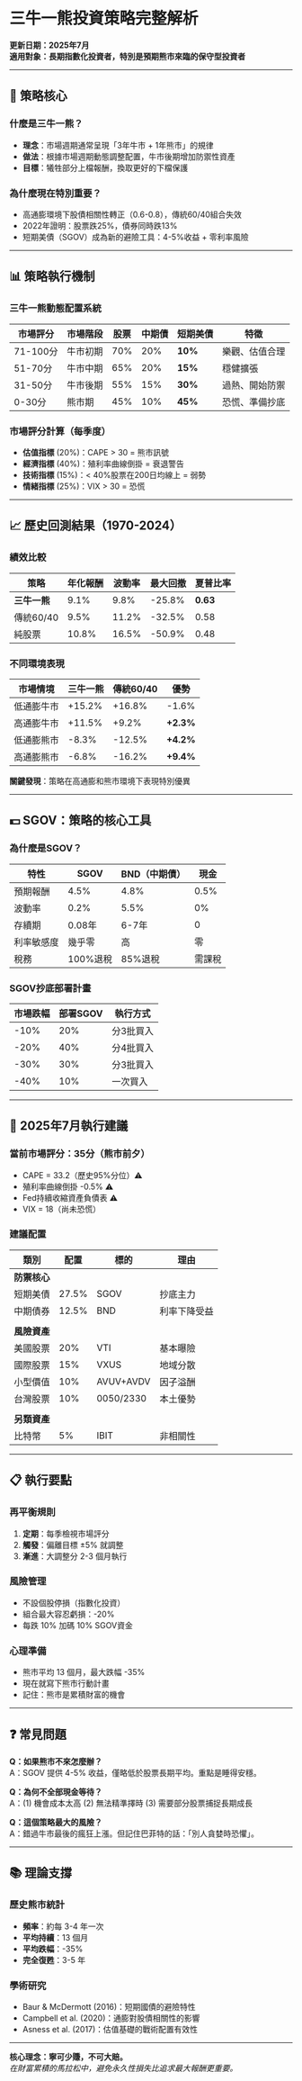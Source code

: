 # 三牛一熊投資策略完整解析

**更新日期：2025年7月**  
**適用對象：長期指數化投資者，特別是預期熊市來臨的保守型投資者**

---

## 🎯 策略核心

### 什麼是三牛一熊？
- **理念**：市場週期通常呈現「3年牛市 + 1年熊市」的規律
- **做法**：根據市場週期動態調整配置，牛市後期增加防禦性資產
- **目標**：犧牲部分上檔報酬，換取更好的下檔保護

### 為什麼現在特別重要？
- 高通膨環境下股債相關性轉正（0.6-0.8），傳統60/40組合失效
- 2022年證明：股票跌25%，債券同時跌13%
- 短期美債（SGOV）成為新的避險工具：4-5%收益 + 零利率風險

---

## 📊 策略執行機制

### 三牛一熊動態配置系統

| 市場評分 | 市場階段 | 股票 | 中期債 | **短期美債** | 特徵 |
|---------|---------|------|--------|-------------|------|
| 71-100分 | 牛市初期 | 70% | 20% | **10%** | 樂觀、估值合理 |
| 51-70分 | 牛市中期 | 65% | 20% | **15%** | 穩健擴張 |
| 31-50分 | 牛市後期 | 55% | 15% | **30%** | 過熱、開始防禦 |
| 0-30分 | 熊市期 | 45% | 10% | **45%** | 恐慌、準備抄底 |

### 市場評分計算（每季度）
- **估值指標** (20%)：CAPE > 30 = 熊市訊號
- **經濟指標** (40%)：殖利率曲線倒掛 = 衰退警告
- **技術指標** (15%)：< 40%股票在200日均線上 = 弱勢
- **情緒指標** (25%)：VIX > 30 = 恐慌

---

## 📈 歷史回測結果（1970-2024）

### 績效比較

| 策略 | 年化報酬 | 波動率 | 最大回撤 | 夏普比率 |
|------|---------|--------|----------|----------|
| **三牛一熊** | 9.1% | 9.8% | -25.8% | **0.63** |
| 傳統60/40 | 9.5% | 11.2% | -32.5% | 0.58 |
| 純股票 | 10.8% | 16.5% | -50.9% | 0.48 |

### 不同環境表現

| 市場情境 | 三牛一熊 | 傳統60/40 | **優勢** |
|---------|---------|-----------|---------|
| 低通膨牛市 | +15.2% | +16.8% | -1.6% |
| 高通膨牛市 | +11.5% | +9.2% | **+2.3%** |
| 低通膨熊市 | -8.3% | -12.5% | **+4.2%** |
| 高通膨熊市 | -6.8% | -16.2% | **+9.4%** |

**關鍵發現**：策略在高通膨和熊市環境下表現特別優異

---

## 💵 SGOV：策略的核心工具

### 為什麼是SGOV？

| 特性 | SGOV | BND（中期債） | 現金 |
|------|------|--------------|------|
| 預期報酬 | 4.5% | 4.8% | 0.5% |
| 波動率 | 0.2% | 5.5% | 0% |
| 存續期 | 0.08年 | 6-7年 | 0 |
| 利率敏感度 | 幾乎零 | 高 | 零 |
| 稅務 | 100%退稅 | 85%退稅 | 需課稅 |

### SGOV抄底部署計畫

| 市場跌幅 | 部署SGOV | 執行方式 |
|---------|----------|----------|
| -10% | 20% | 分3批買入 |
| -20% | 40% | 分4批買入 |
| -30% | 30% | 分3批買入 |
| -40% | 10% | 一次買入 |

---

## 🎯 2025年7月執行建議

### 當前市場評分：35分（熊市前夕）
- CAPE = 33.2（歷史95%分位）⚠️
- 殖利率曲線倒掛 -0.5% ⚠️
- Fed持續收縮資產負債表 ⚠️
- VIX = 18（尚未恐慌）

### 建議配置

| 類別 | 配置 | 標的 | 理由 |
|------|------|------|------|
| **防禦核心** | | | |
| 短期美債 | 27.5% | SGOV | 抄底主力 |
| 中期債券 | 12.5% | BND | 利率下降受益 |
| | | | |
| **風險資產** | | | |
| 美國股票 | 20% | VTI | 基本曝險 |
| 國際股票 | 15% | VXUS | 地域分散 |
| 小型價值 | 10% | AVUV+AVDV | 因子溢酬 |
| 台灣股票 | 10% | 0050/2330 | 本土優勢 |
| | | | |
| **另類資產** | | | |
| 比特幣 | 5% | IBIT | 非相關性 |

---

## 📋 執行要點

### 再平衡規則
1. **定期**：每季檢視市場評分
2. **觸發**：偏離目標 ±5% 就調整
3. **漸進**：大調整分 2-3 個月執行

### 風險管理
- 不設個股停損（指數化投資）
- 組合最大容忍虧損：-20%
- 每跌 10% 加碼 10% SGOV資金

### 心理準備
- 熊市平均 13 個月，最大跌幅 -35%
- 現在就寫下熊市行動計畫
- 記住：熊市是累積財富的機會

---

## ❓ 常見問題

**Q：如果熊市不來怎麼辦？**  
A：SGOV 提供 4-5% 收益，僅略低於股票長期平均。重點是睡得安穩。

**Q：為何不全部現金等待？**  
A：(1) 機會成本太高 (2) 無法精準擇時 (3) 需要部分股票捕捉長期成長

**Q：這個策略最大的風險？**  
A：錯過牛市最後的瘋狂上漲。但記住巴菲特的話：「別人貪婪時恐懼」。

---

## 📚 理論支撐

### 歷史熊市統計
- **頻率**：約每 3-4 年一次
- **平均持續**：13 個月
- **平均跌幅**：-35%
- **完全復甦**：3-5 年

### 學術研究
- Baur & McDermott (2016)：短期國債的避險特性
- Campbell et al. (2020)：通膨對股債相關性的影響
- Asness et al. (2017)：估值基礎的戰術配置有效性

---

**核心理念：寧可少賺，不可大賠。**  
*在財富累積的馬拉松中，避免永久性損失比追求最大報酬更重要。*
